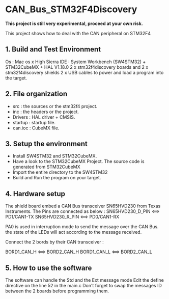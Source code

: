 # CAN_Bus_STM32F4Discovery

**This project is still very experimental, proceed at your own risk.**

This project shows how to deal with the CAN peripheral on STM32F4

## 1. Build and Test Environment
Os : Mac os x High Sierra
IDE : System Workbench (SW4STM32) + STM32CubeMX + HAL V1.18.0
2 x stm32f4discovery boards and 2 x stm32f4discovery shields
2 x USB cables to power and load a program into the target.

## 2. File organization
- src : the sources or the stm32f4 project.
- inc : the headers or the project.
- Drivers : HAL driver + CMSIS.
- startup : startup file.
- can.ioc : CubeMX file.

## 3. Setup the environment
- Install SW4STM32 and STM32CubeMX.
- Have a look to the STM32CubeMX Project. The source code is generated from STM32CubeMX
- Import the entire directory to the SW4STM32
- Build and Run the program on your target.

## 4. Hardware setup
The shield board embed a CAN Bus transceiver SN65HVD230 from Texas Instruments.
The Pins are connected as below :
SN65HVD230_D_PIN  <==>  PD1/CAN1-TX
SN65HVD230_R_PIN  <==>  PD0/CAN1-RX

PA0 is used in interruption mode to send the message over the CAN Bus.
the state of the LEDs will act according to the message received.

Connect the 2 bords by their CAN transceiver :

BORD1_CAN_H  <==>  BORD2_CAN_H
BORD1_CAN_L  <==>  BORD2_CAN_L

## 5. How to use the software
The software can handle the Std and the Ext message mode
Edit the define directive on the line 52 in the main.c
Don't forget to swap the messages ID between the 2 boards before programming them.
